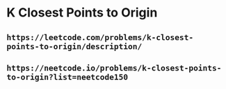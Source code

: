 # K Closest Points to Origin

## `https://leetcode.com/problems/k-closest-points-to-origin/description/`

## `https://neetcode.io/problems/k-closest-points-to-origin?list=neetcode150`
